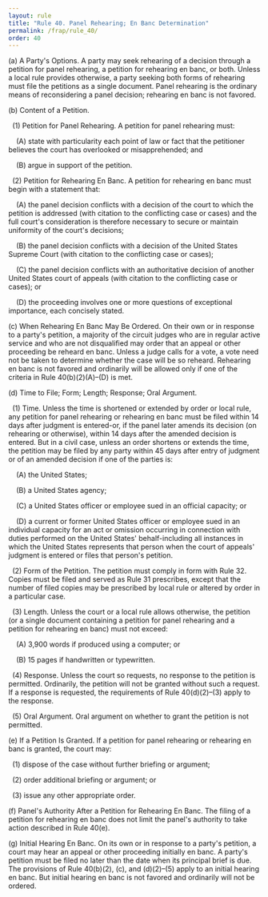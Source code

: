```yaml
---
layout: rule
title: "Rule 40. Panel Rehearing; En Banc Determination"
permalink: /frap/rule_40/
order: 40
---
```


(a) A Party's Options. A party may seek rehearing of a decision through a petition for panel rehearing, a petition for rehearing en banc, or both. Unless a local rule provides otherwise, a party seeking both forms of rehearing must file the petitions as a single document. Panel rehearing is the ordinary means of reconsidering a panel decision; rehearing en banc is not favored.


(b) Content of a Petition.


&nbsp;&nbsp;(1) Petition for Panel Rehearing. A petition for panel rehearing must:


&nbsp;&nbsp;&nbsp;&nbsp;(A) state with particularity each point of law or fact that the petitioner believes the court has overlooked or misapprehended; and


&nbsp;&nbsp;&nbsp;&nbsp;(B) argue in support of the petition.


&nbsp;&nbsp;(2) Petition for Rehearing En Banc. A petition for rehearing en banc must begin with a statement that:


&nbsp;&nbsp;&nbsp;&nbsp;(A) the panel decision conflicts with a decision of the court to which the petition is addressed (with citation to the conflicting case or cases) and the full court's consideration is therefore necessary to secure or maintain uniformity of the court's decisions;


&nbsp;&nbsp;&nbsp;&nbsp;(B) the panel decision conflicts with a decision of the United States Supreme Court (with citation to the conflicting case or cases);


&nbsp;&nbsp;&nbsp;&nbsp;(C) the panel decision conflicts with an authoritative decision of another United States court of appeals (with citation to the conflicting case or cases); or


&nbsp;&nbsp;&nbsp;&nbsp;(D) the proceeding involves one or more questions of exceptional importance, each concisely stated.


(c) When Rehearing En Banc May Be Ordered. On their own or in response to a party's petition, a majority of the circuit judges who are in regular active service and who are not disqualified may order that an appeal or other proceeding be reheard en banc. Unless a judge calls for a vote, a vote need not be taken to determine whether the case will be so reheard. Rehearing en banc is not favored and ordinarily will be allowed only if one of the criteria in Rule 40(b)(2)(A)–(D) is met.


(d) Time to File; Form; Length; Response; Oral Argument.


&nbsp;&nbsp;(1) Time. Unless the time is shortened or extended by order or local rule, any petition for panel rehearing or rehearing en banc must be filed within 14 days after judgment is entered-or, if the panel later amends its decision (on rehearing or otherwise), within 14 days after the amended decision is entered. But in a civil case, unless an order shortens or extends the time, the petition may be filed by any party within 45 days after entry of judgment or of an amended decision if one of the parties is:


&nbsp;&nbsp;&nbsp;&nbsp;(A) the United States;


&nbsp;&nbsp;&nbsp;&nbsp;(B) a United States agency;


&nbsp;&nbsp;&nbsp;&nbsp;(C) a United States officer or employee sued in an official capacity; or


&nbsp;&nbsp;&nbsp;&nbsp;(D) a current or former United States officer or employee sued in an individual capacity for an act or omission occurring in connection with duties performed on the United States' behalf-including all instances in which the United States represents that person when the court of appeals' judgment is entered or files that person's petition.


&nbsp;&nbsp;(2) Form of the Petition. The petition must comply in form with Rule 32. Copies must be filed and served as Rule 31 prescribes, except that the number of filed copies may be prescribed by local rule or altered by order in a particular case.


&nbsp;&nbsp;(3) Length. Unless the court or a local rule allows otherwise, the petition (or a single document containing a petition for panel rehearing and a petition for rehearing en banc) must not exceed:


&nbsp;&nbsp;&nbsp;&nbsp;(A) 3,900 words if produced using a computer; or


&nbsp;&nbsp;&nbsp;&nbsp;(B) 15 pages if handwritten or typewritten.


&nbsp;&nbsp;(4) Response. Unless the court so requests, no response to the petition is permitted. Ordinarily, the petition will not be granted without such a request. If a response is requested, the requirements of Rule 40(d)(2)–(3) apply to the response.


&nbsp;&nbsp;(5) Oral Argument. Oral argument on whether to grant the petition is not permitted.


(e) If a Petition Is Granted. If a petition for panel rehearing or rehearing en banc is granted, the court may:


&nbsp;&nbsp;(1) dispose of the case without further briefing or argument;


&nbsp;&nbsp;(2) order additional briefing or argument; or


&nbsp;&nbsp;(3) issue any other appropriate order.


(f) Panel's Authority After a Petition for Rehearing En Banc. The filing of a petition for rehearing en banc does not limit the panel's authority to take action described in Rule 40(e).


(g) Initial Hearing En Banc. On its own or in response to a party's petition, a court may hear an appeal or other proceeding initially en banc. A party's petition must be filed no later than the date when its principal brief is due. The provisions of Rule 40(b)(2), (c), and (d)(2)–(5) apply to an initial hearing en banc. But initial hearing en banc is not favored and ordinarily will not be ordered.